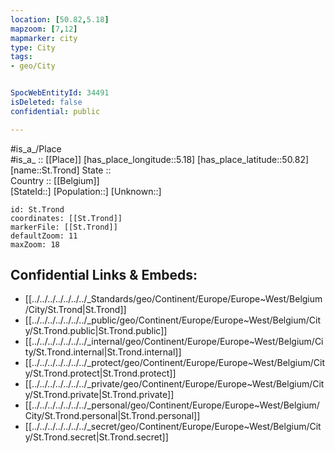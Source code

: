 ```yaml
---
location: [50.82,5.18] 
mapzoom: [7,12] 
mapmarker: city 
type: City
tags:
- geo/City


SpocWebEntityId: 34491
isDeleted: false
confidential: public

---
```

#is_a_/Place  
#is_a_ :: [[Place]] 
[has_place_longitude::5.18] 
[has_place_latitude::50.82] 
[name::St.Trond] 
State ::  
Country :: [[Belgium]]  
[StateId::] 
[Population::] 
[Unknown::] 


```leaflet
id: St.Trond
coordinates: [[St.Trond]] 
markerFile: [[St.Trond]] 
defaultZoom: 11 
maxZoom: 18
```


## Confidential Links & Embeds: 
- [[../../../../../../../_Standards/geo/Continent/Europe/Europe~West/Belgium/City/St.Trond|St.Trond]] 
- [[../../../../../../../_public/geo/Continent/Europe/Europe~West/Belgium/City/St.Trond.public|St.Trond.public]] 
- [[../../../../../../../_internal/geo/Continent/Europe/Europe~West/Belgium/City/St.Trond.internal|St.Trond.internal]] 
- [[../../../../../../../_protect/geo/Continent/Europe/Europe~West/Belgium/City/St.Trond.protect|St.Trond.protect]] 
- [[../../../../../../../_private/geo/Continent/Europe/Europe~West/Belgium/City/St.Trond.private|St.Trond.private]] 
- [[../../../../../../../_personal/geo/Continent/Europe/Europe~West/Belgium/City/St.Trond.personal|St.Trond.personal]] 
- [[../../../../../../../_secret/geo/Continent/Europe/Europe~West/Belgium/City/St.Trond.secret|St.Trond.secret]] 
